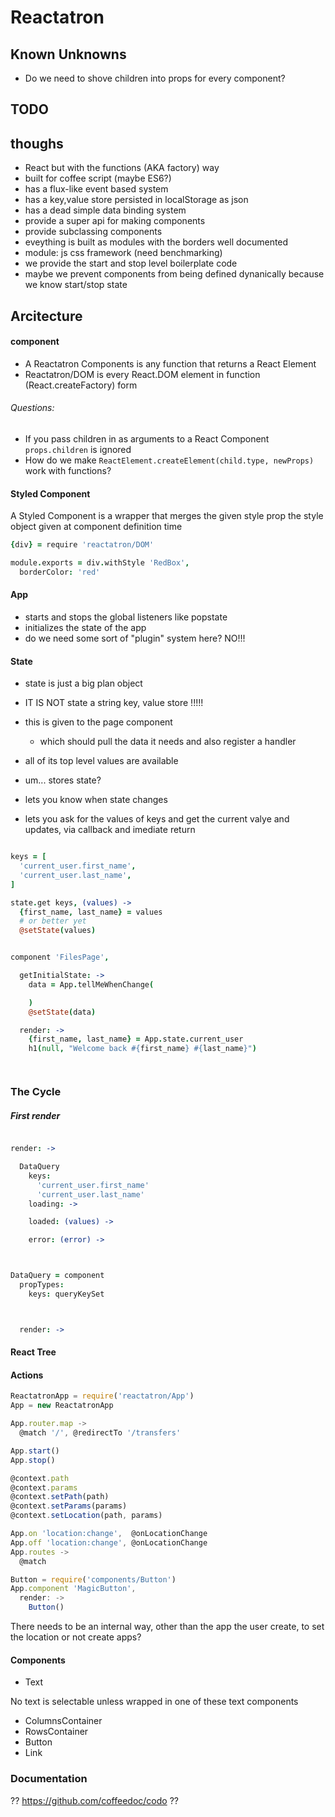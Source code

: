 # Reactatron

## Known Unknowns

- Do we need to shove children into props for every component?

## TODO



## thoughs

- React but with the functions (AKA factory) way
- built for coffee script (maybe ES6?)
- has a flux-like event based system
- has a key,value store persisted in localStorage as json
- has a dead simple data binding system
- provide a super api for making components
- provide subclassing components
- eveything is built as modules with the borders well documented
- module: js css framework (need benchmarking)
- we provide the start and stop level boilerplate code
- maybe we prevent components from being defined dynanically because we know start/stop state


## Arcitecture


#### component

- A Reactatron Components is any function that returns a React Element
- Reactatron/DOM is every React.DOM element in function (React.createFactory) form


###### Questions:

- If you pass children in as arguments to a React Component `props.children` is ignored
- How do we make `ReactElement.createElement(child.type, newProps)` work with functions?


#### Styled Component

A Styled Component is a wrapper that merges the given style prop the style object given
at component definition time

```coffee
{div} = require 'reactatron/DOM'

module.exports = div.withStyle 'RedBox',
  borderColor: 'red'
```



#### App

- starts and stops the global listeners like popstate
- initializes the state of the app
- do we need some sort of "plugin" system here? NO!!!


#### State


- state is just a big plan object
- IT IS NOT state a string key, value store !!!!!



- this is given to the page component
  - which should pull the data it needs and also register a handler
- all of its top level values are available
- um... stores state?
- lets you know when state changes
- lets you ask for the values of keys and get the current valye and updates, via callback and imediate return

```coffee

keys = [
  'current_user.first_name',
  'current_user.last_name',
]

state.get keys, (values) ->
  {first_name, last_name} = values
  # or better yet
  @setState(values)


component 'FilesPage',

  getInitialState: ->
    data = App.tellMeWhenChange(

    )
    @setState(data)

  render: ->
    {first_name, last_name} = App.state.current_user
    h1(null, "Welcome back #{first_name} #{last_name}")




```

### The Cycle

##### First render


```coffee

render: ->

  DataQuery
    keys:
      'current_user.first_name'
      'current_user.last_name'
    loading: ->

    loaded: (values) ->

    error: (error) ->



DataQuery = component
  propTypes:
    keys: queryKeySet



  render: ->


```



#### React Tree



#### Actions



```js
ReactatronApp = require('reactatron/App')
App = new ReactatronApp

App.router.map ->
  @match '/', @redirectTo '/transfers'

App.start()
App.stop()

@context.path
@context.params
@context.setPath(path)
@context.setParams(params)
@context.setLocation(path, params)

App.on 'location:change',  @onLocationChange
App.off 'location:change', @onLocationChange
App.routes ->
  @match

Button = require('components/Button')
App.component 'MagicButton',
  render: ->
    Button()
```

There needs to be an internal way, other than the app the user create, to set the location
or not create apps?








#### Components

- Text

No text is selectable unless wrapped in one of these text components

- ColumnsContainer
- RowsContainer
- Button
- Link




### Documentation


?? https://github.com/coffeedoc/codo ??






